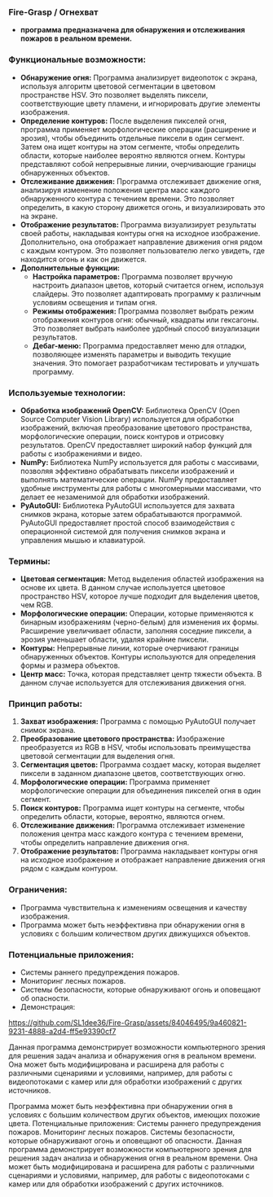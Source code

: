 ### Fire-Grasp / Огнехват
* **программа предназначена для обнаружения и отслеживания пожаров в реальном времени.**

### Функциональные возможности:

* **Обнаружение огня:** Программа анализирует видеопоток с экрана, используя алгоритм цветовой сегментации в цветовом пространстве HSV. Это позволяет выделять пиксели, соответствующие цвету пламени, и игнорировать другие элементы изображения.
* **Определение контуров:** После выделения пикселей огня, программа применяет морфологические операции (расширение и эрозия), чтобы объединить отдельные пиксели в один сегмент. Затем она ищет контуры на этом сегменте, чтобы определить области, которые наиболее вероятно являются огнем. Контуры представляют собой непрерывные линии, очерчивающие границы обнаруженных объектов.
* **Отслеживание движения:** Программа отслеживает движение огня, анализируя изменение положения центра масс каждого обнаруженного контура с течением времени. Это позволяет определить, в какую сторону движется огонь, и визуализировать это на экране.
* **Отображение результатов:** Программа визуализирует результаты своей работы, накладывая контуры огня на исходное изображение. Дополнительно, она отображает направление движения огня рядом с каждым контуром. Это позволяет пользователю легко увидеть, где находится огонь и как он движется.
* **Дополнительные функции:**
    * **Настройка параметров:** Программа позволяет вручную настроить диапазон цветов, который считается огнем, используя слайдеры. Это позволяет адаптировать программу к различным условиям освещения и типам огня.
    * **Режимы отображения:** Программа позволяет выбрать режим отображения контуров огня: обычный, квадраты или гексагоны. Это позволяет выбрать наиболее удобный способ визуализации результатов.
    * **Дебаг-меню:** Программа предоставляет меню для отладки, позволяющее изменять параметры и выводить текущие значения. Это помогает разработчикам тестировать и улучшать программу.

### Используемые технологии:

* **Обработка изображений OpenCV:** Библиотека OpenCV (Open Source Computer Vision Library) используется для обработки изображений, включая преобразование цветового пространства, морфологические операции, поиск контуров и отрисовку результатов. OpenCV предоставляет широкий набор функций для работы с изображениями и видео.
* **NumPy:** Библиотека NumPy используется для работы с массивами, позволяя эффективно обрабатывать пиксели изображений и выполнять математические операции. NumPy предоставляет удобные инструменты для работы с многомерными массивами, что делает ее незаменимой для обработки изображений.
* **PyAutoGUI:** Библиотека PyAutoGUI используется для захвата снимков экрана, которые затем обрабатываются программой. PyAutoGUI предоставляет простой способ взаимодействия с операционной системой для получения снимков экрана и управления мышью и клавиатурой.

### Термины:

* **Цветовая сегментация:** Метод выделения областей изображения на основе их цвета. В данном случае используется цветовое пространство HSV, которое лучше подходит для выделения цветов, чем RGB.
* **Морфологические операции:** Операции, которые применяются к бинарным изображениям (черно-белым) для изменения их формы. Расширение увеличивает области, заполняя соседние пиксели, а эрозия уменьшает области, удаляя крайние пиксели.
* **Контуры:** Непрерывные линии, которые очерчивают границы обнаруженных объектов. Контуры используются для определения формы и размера объектов.
* **Центр масс:** Точка, которая представляет центр тяжести объекта. В данном случае используется для отслеживания движения огня.

### Принцип работы:

1. **Захват изображения:** Программа с помощью PyAutoGUI получает снимок экрана.
2. **Преобразование цветового пространства:** Изображение преобразуется из RGB в HSV, чтобы использовать преимущества цветовой сегментации для выделения огня.
3. **Сегментация цветов:** Программа создает маску, которая выделяет пиксели в заданном диапазоне цветов, соответствующих огню.
4. **Морфологические операции:** Программа применяет морфологические операции для объединения пикселей огня в один сегмент.
5. **Поиск контуров:** Программа ищет контуры на сегменте, чтобы определить области, которые, вероятно, являются огнем.
6. **Отслеживание движения:** Программа отслеживает изменение положения центра масс каждого контура с течением времени, чтобы определить направление движения огня.
7. **Отображение результатов:** Программа накладывает контуры огня на исходное изображение и отображает направление движения огня рядом с каждым контуром.

### Ограничения:

* Программа чувствительна к изменениям освещения и качеству изображения.
* Программа может быть неэффективна при обнаружении огня в условиях с большим количеством других движущихся объектов.

### Потенциальные приложения:

* Системы раннего предупреждения пожаров.
* Мониторинг лесных пожаров.
* Системы безопасности, которые обнаруживают огонь и оповещают об опасности.
* Демонстрация:


https://github.com/SL1dee36/Fire-Grasp/assets/84046495/9a460821-9231-4888-a2d4-ff5e93390cf7



Данная программа демонстрирует возможности компьютерного зрения для решения задач анализа и обнаружения огня в реальном времени. Она может быть модифицирована и расширена для работы с различными сценариями и условиями, например, для работы с видеопотоками с камер или для обработки изображений с других источников.

Программа может быть неэффективна при обнаружении огня в условиях с большим количеством других объектов, имеющих похожие цвета.
Потенциальные приложения:
Системы раннего предупреждения пожаров.
Мониторинг лесных пожаров.
Системы безопасности, которые обнаруживают огонь и оповещают об опасности.
Данная программа демонстрирует возможности компьютерного зрения для решения задач анализа и обнаружения огня в реальном времени. Она может быть модифицирована и расширена для работы с различными сценариями и условиями, например, для работы с видеопотоками с камер или для обработки изображений с других источников.

